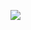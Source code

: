 [![](https://github.com/fiji/LSM_Reader/actions/workflows/build-main.yml/badge.svg)](https://github.com/fiji/LSM_Reader/actions/workflows/build-main.yml)

